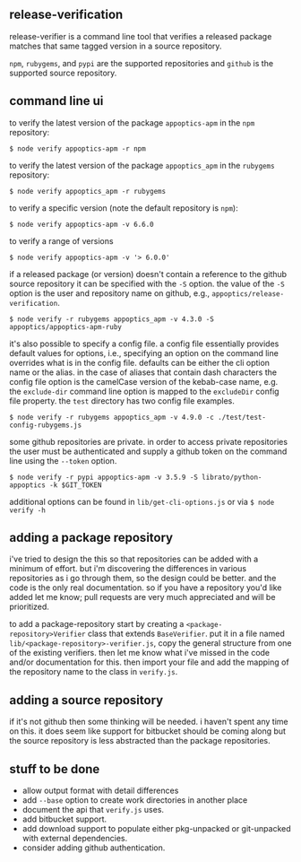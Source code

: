 
## release-verification

release-verifier is a command line tool that verifies a released package
matches that same tagged version in a source repository.

`npm`, `rubygems`, and `pypi` are the supported repositories and `github` is the
supported source repository.


## command line ui

to verify the latest version of the package `appoptics-apm` in the `npm` repository:

`$ node verify appoptics-apm -r npm`


to verify the latest version of the package `appoptics_apm` in the `rubygems` repository:

`$ node verify appoptics_apm -r rubygems`


to verify a specific version (note the default repository is `npm`):

`$ node verify appoptics-apm -v 6.6.0`


to verify a range of versions

`$ node verify appoptics-apm -v '> 6.0.0'`


if a released package (or version) doesn't contain a reference to the github source
repository it can be specified with the `-S` option. the value of the `-S` option
is the user and repository name on github, e.g., `appoptics/release-verification`.

`$ node verify -r rubygems appoptics_apm -v 4.3.0 -S appoptics/appoptics-apm-ruby`


it's also possible to specify a config file. a config file essentially provides default
values for options, i.e., specifying an option on the command line overrides what is in
the config file. defaults can be either the cli option name or the alias. in the case of
aliases that contain dash characters the config file option is the camelCase version of
the kebab-case name, e.g. the `exclude-dir` command line option is mapped to the `excludeDir`
config file property. the `test` directory has two config file examples.

`$ node verify -r rubygems appoptics_apm -v 4.9.0 -c ./test/test-config-rubygems.js`


some github repositories are private. in order to access private repositories the user
must be authenticated and supply a github token on the command line using the `--token`
option.

`$ node verify -r pypi appoptics-apm -v 3.5.9 -S librato/python-appoptics -k $GIT_TOKEN`


additional options can be found in `lib/get-cli-options.js` or via `$ node verify -h`

## adding a package repository

i've tried to design the this so that repositories can be added with a minimum of
effort. but i'm discovering the differences in various repositories as i go through them,
so the design could be better. and the code is the only real documentation. so if you have
a repository you'd like added let me know; pull requests are very much appreciated and
will be prioritized.

to add a package-repository start by creating a `<package-repository>Verifier` class that
extends `BaseVerifier`. put it in a file named `lib/<package-repository>-verifier.js`,
copy the general structure from one of the existing verifiers. then let me know what i've missed
in the code and/or documentation for this. then import your file and add the mapping of the
repository name to the class in `verify.js`.

## adding a source repository

if it's not github then some thinking will be needed. i haven't spent any time on
this. it does seem like support for bitbucket should be coming along but the source
repository is less abstracted than the package repositories.


## stuff to be done

- allow output format with detail differences
- add `--base` option to create work directories in another place
- document the api that `verify.js` uses.
- add bitbucket support.
- add download support to populate either pkg-unpacked or git-unpacked with external dependencies.
- consider adding github authentication.
